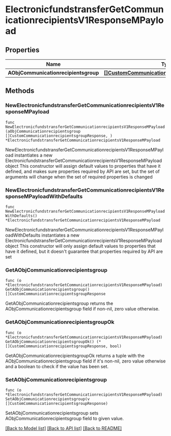 # ElectronicfundstransferGetCommunicationrecipientsV1ResponseMPayload

## Properties

Name | Type | Description | Notes
------------ | ------------- | ------------- | -------------
**AObjCommunicationrecipientsgroup** | [**[]CustomCommunicationrecipientsgroupResponse**](CustomCommunicationrecipientsgroupResponse.md) |  | 

## Methods

### NewElectronicfundstransferGetCommunicationrecipientsV1ResponseMPayload

`func NewElectronicfundstransferGetCommunicationrecipientsV1ResponseMPayload(aObjCommunicationrecipientsgroup []CustomCommunicationrecipientsgroupResponse, ) *ElectronicfundstransferGetCommunicationrecipientsV1ResponseMPayload`

NewElectronicfundstransferGetCommunicationrecipientsV1ResponseMPayload instantiates a new ElectronicfundstransferGetCommunicationrecipientsV1ResponseMPayload object
This constructor will assign default values to properties that have it defined,
and makes sure properties required by API are set, but the set of arguments
will change when the set of required properties is changed

### NewElectronicfundstransferGetCommunicationrecipientsV1ResponseMPayloadWithDefaults

`func NewElectronicfundstransferGetCommunicationrecipientsV1ResponseMPayloadWithDefaults() *ElectronicfundstransferGetCommunicationrecipientsV1ResponseMPayload`

NewElectronicfundstransferGetCommunicationrecipientsV1ResponseMPayloadWithDefaults instantiates a new ElectronicfundstransferGetCommunicationrecipientsV1ResponseMPayload object
This constructor will only assign default values to properties that have it defined,
but it doesn't guarantee that properties required by API are set

### GetAObjCommunicationrecipientsgroup

`func (o *ElectronicfundstransferGetCommunicationrecipientsV1ResponseMPayload) GetAObjCommunicationrecipientsgroup() []CustomCommunicationrecipientsgroupResponse`

GetAObjCommunicationrecipientsgroup returns the AObjCommunicationrecipientsgroup field if non-nil, zero value otherwise.

### GetAObjCommunicationrecipientsgroupOk

`func (o *ElectronicfundstransferGetCommunicationrecipientsV1ResponseMPayload) GetAObjCommunicationrecipientsgroupOk() (*[]CustomCommunicationrecipientsgroupResponse, bool)`

GetAObjCommunicationrecipientsgroupOk returns a tuple with the AObjCommunicationrecipientsgroup field if it's non-nil, zero value otherwise
and a boolean to check if the value has been set.

### SetAObjCommunicationrecipientsgroup

`func (o *ElectronicfundstransferGetCommunicationrecipientsV1ResponseMPayload) SetAObjCommunicationrecipientsgroup(v []CustomCommunicationrecipientsgroupResponse)`

SetAObjCommunicationrecipientsgroup sets AObjCommunicationrecipientsgroup field to given value.



[[Back to Model list]](../README.md#documentation-for-models) [[Back to API list]](../README.md#documentation-for-api-endpoints) [[Back to README]](../README.md)


